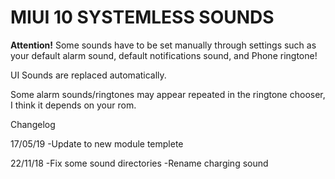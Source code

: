 # MIUI 10 SYSTEMLESS SOUNDS

**Attention!** Some sounds have to be set manually through settings such as your default alarm sound, default notifications sound, and Phone ringtone!

UI Sounds are replaced automatically.

Some alarm sounds/ringtones may appear repeated in the ringtone chooser, I think it depends on your rom.

Changelog 

17/05/19
-Update to new module templete

22/11/18
-Fix some sound directories
-Rename charging sound
